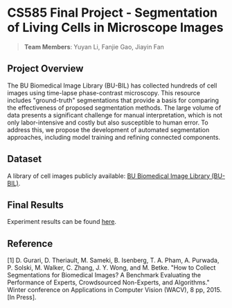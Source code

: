 # CS585 Final Project - Segmentation of Living Cells in Microscope Images

> **Team Members**: Yuyan Li, Fanjie Gao, Jiayin Fan<br>

## Project Overview
The BU Biomedical Image Library (BU-BIL) has collected hundreds of cell images using time-lapse phase-contrast microscopy. This resource includes "ground-truth" segmentations that provide a basis for comparing the effectiveness of proposed segmentation methods. The large volume of data presents a significant challenge for manual interpretation, which is not only labor-intensive and costly but also susceptible to human error. To address this, we propose the development of automated segmentation approaches, including model training and refining connected components.

## Dataset
A library of cell images publicly available: [BU Biomedical Image Library (BU-BIL)](https://www.cs.bu.edu/faculty/betke/BiomedicalImageSegmentation/index.html).

## Final Results
Experiment results can be found [here](https://drive.google.com/drive/folders/1usilqJoS0XwIFVABQwoZbfId2hbq7LvE?usp=sharing).

## Reference
[1] D. Gurari, D. Theriault, M. Sameki, B. Isenberg, T. A. Pham, A. Purwada, P. Solski, M. Walker, C. Zhang, J. Y. Wong, and M. Betke. "How to Collect Segmentations for Biomedical Images? A Benchmark Evaluating the Performance of Experts, Crowdsourced Non-Experts, and Algorithms." Winter conference on Applications in Computer Vision (WACV), 8 pp, 2015. [In Press].

